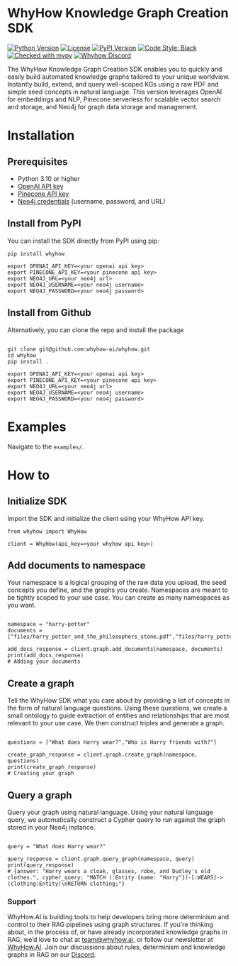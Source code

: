 # WhyHow Knowledge Graph Creation SDK

[![Python Version](https://img.shields.io/badge/python-3.10%2B-blue)](https://www.python.org/downloads/)
[![License](https://img.shields.io/badge/license-MIT-green)](https://opensource.org/licenses/MIT)
[![PyPI Version](https://img.shields.io/pypi/v/whyhow)](https://pypi.org/project/whyhow/)
[![Code Style: Black](https://img.shields.io/badge/code%20style-black-000000.svg)](https://github.com/psf/black)
[![Checked with mypy](https://img.shields.io/badge/mypy-checked-blue)](https://mypy-lang.org/)
[![Whyhow Discord](https://dcbadge.vercel.app/api/server/9bWqrsxgHr?compact=true&style=flat)](https://discord.gg/9bWqrsxgHr)

The WhyHow Knowledge Graph Creation SDK enables you to quickly and easily build automated knowledge graphs tailored to your unique worldview. Instantly build, extend, and query well-scoped KGs using a raw PDF and simple seed concepts in natural language. This version leverages OpenAI for embeddings and NLP, Pinecone serverless for scalable vector search and storage, and Neo4j for graph data storage and management.

# Installation

## Prerequisites

- Python 3.10 or higher
- [OpenAI API key](https://openai.com/)
- [Pinecone API key](https://www.pinecone.io/)
- [Neo4j credentials](https://neo4j.com/cloud/platform/aura-graph-database/) (username, password, and URL)

## Install from PyPI

You can install the SDK directly from PyPI using pip:

```shell
pip install whyhow

export OPENAI_API_KEY=<your openai api key>
export PINECONE_API_KEY=<your pinecone api key>
export NEO4J_URL=<your neo4j url>
export NEO4J_USERNAME=<your neo4j username>
export NEO4J_PASSWORD=<your neo4j password>
```

## Install from Github

Alternatively, you can clone the repo and install the package

```shell

git clone git@github.com:whyhow-ai/whyhow.git
cd whyhow
pip install .

export OPENAI_API_KEY=<your openai api key>
export PINECONE_API_KEY=<your pinecone api key>
export NEO4J_URL=<your neo4j url>
export NEO4J_USERNAME=<your neo4j username>
export NEO4J_PASSWORD=<your neo4j password>
```

# Examples

Navigate to the `examples/`.

# How to

## Initialize SDK

Import the SDK and initialize the client using your WhyHow API key.

```shell
from whyhow import WhyHow

client = WhyHow(api_key=<your whyhow api key>)
```

## Add documents to namespace

Your namespace is a logical grouping of the raw data you upload, the seed concepts you define, and the graphs you create. Namespaces are meant to be tightly scoped to your use case. You can create as many namespaces as you want.

```shell

namespace = "harry-potter"
documents = ["files/harry_potter_and_the_philosophers_stone.pdf","files/harry_potter_and_the_chamber_of_secrets.pdf"]

add_docs_response = client.graph.add_documents(namespace, documents)
print(add_docs_response)
# Adding your documents

```

## Create a graph

Tell the WhyHow SDK what you care about by providing a list of concepts in the form of natural language questions. Using these questions, we create a small ontology to guide extraction of entities and relationships that are most relevant to your use case. We then construct triples and generate a graph.

```shell

questions = ["What does Harry wear?","Who is Harry friends with?"]

create_graph_response = client.graph.create_graph(namespace, questions)
print(create_graph_response)
# Creating your graph

```

## Query a graph

Query your graph using natural language. Using your natural language query, we automatically construct a Cypher query to run against the graph stored in your Neo4j instance.

```shell

query = "What does Harry wear?"

query_response = client.graph.query_graph(namespace, query)
print(query_response)
# {answer: "Harry wears a cloak, glasses, robe, and Dudley's old clothes.", cypher_query: "MATCH (:Entity {name: "Harry"})-[:WEARS]->(clothing:Entity)\nRETURN clothing;"}

```

### Support

WhyHow.AI is building tools to help developers bring more determinism and control to their RAG pipelines using graph structures. If you're thinking about, in the process of, or have already incorporated knowledge graphs in RAG, we’d love to chat at team@whyhow.ai, or follow our newsletter at [WhyHow.AI](https://www.whyhow.ai/). Join our discussions about rules, determinism and knowledge graphs in RAG on our [Discord](https://discord.com/invite/9bWqrsxgHr).

